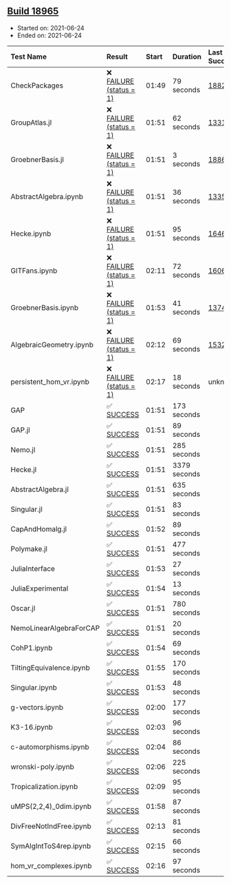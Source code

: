 ## [Build 18965](https://oscarci.mathematik.uni-kl.de/job/oscar/18965/)

* Started on: 2021-06-24
* Ended on: 2021-06-24

| Test Name    | Result | Start | Duration | Last Success | First Failure |
|:-------------|:-------|:------|:---------|:-------------|:--------------|
| CheckPackages | ❌ [FAILURE (status = 1)](https://oscarci.mathematik.uni-kl.de/job/oscar/18965/artifact/logs/build-18965/CheckPackages.log) | 01:49 | 79 seconds | [18822](https://oscarci.mathematik.uni-kl.de/job/oscar/18822/) | [18823](https://oscarci.mathematik.uni-kl.de/job/oscar/18823/) |
| GroupAtlas.jl | ❌ [FAILURE (status = 1)](https://oscarci.mathematik.uni-kl.de/job/oscar/18965/artifact/logs/build-18965/GroupAtlas.jl.log) | 01:51 | 62 seconds | [13311](https://oscarci.mathematik.uni-kl.de/job/oscar/13311/) | [13312](https://oscarci.mathematik.uni-kl.de/job/oscar/13312/) |
| GroebnerBasis.jl | ❌ [FAILURE (status = 1)](https://oscarci.mathematik.uni-kl.de/job/oscar/18965/artifact/logs/build-18965/GroebnerBasis.jl.log) | 01:51 | 3 seconds | [18864](https://oscarci.mathematik.uni-kl.de/job/oscar/18864/) | [18865](https://oscarci.mathematik.uni-kl.de/job/oscar/18865/) |
| AbstractAlgebra.ipynb | ❌ [FAILURE (status = 1)](https://oscarci.mathematik.uni-kl.de/job/oscar/18965/artifact/logs/build-18965/AbstractAlgebra.ipynb.log) | 01:51 | 36 seconds | [13355](https://oscarci.mathematik.uni-kl.de/job/oscar/13355/) | [13356](https://oscarci.mathematik.uni-kl.de/job/oscar/13356/) |
| Hecke.ipynb | ❌ [FAILURE (status = 1)](https://oscarci.mathematik.uni-kl.de/job/oscar/18965/artifact/logs/build-18965/Hecke.ipynb.log) | 01:51 | 95 seconds | [16463](https://oscarci.mathematik.uni-kl.de/job/oscar/16463/) | [16464](https://oscarci.mathematik.uni-kl.de/job/oscar/16464/) |
| GITFans.ipynb | ❌ [FAILURE (status = 1)](https://oscarci.mathematik.uni-kl.de/job/oscar/18965/artifact/logs/build-18965/GITFans.ipynb.log) | 02:11 | 72 seconds | [16068](https://oscarci.mathematik.uni-kl.de/job/oscar/16068/) | [16069](https://oscarci.mathematik.uni-kl.de/job/oscar/16069/) |
| GroebnerBasis.ipynb | ❌ [FAILURE (status = 1)](https://oscarci.mathematik.uni-kl.de/job/oscar/18965/artifact/logs/build-18965/GroebnerBasis.ipynb.log) | 01:53 | 41 seconds | [13748](https://oscarci.mathematik.uni-kl.de/job/oscar/13748/) | [13749](https://oscarci.mathematik.uni-kl.de/job/oscar/13749/) |
| AlgebraicGeometry.ipynb | ❌ [FAILURE (status = 1)](https://oscarci.mathematik.uni-kl.de/job/oscar/18965/artifact/logs/build-18965/AlgebraicGeometry.ipynb.log) | 02:12 | 69 seconds | [15322](https://oscarci.mathematik.uni-kl.de/job/oscar/15322/) | [15323](https://oscarci.mathematik.uni-kl.de/job/oscar/15323/) |
| persistent_hom_vr.ipynb | ❌ [FAILURE (status = 1)](https://oscarci.mathematik.uni-kl.de/job/oscar/18965/artifact/logs/build-18965/persistent_hom_vr.ipynb.log) | 02:17 | 18 seconds | unknown | unknown |
| GAP | ✅ [SUCCESS](https://oscarci.mathematik.uni-kl.de/job/oscar/18965/artifact/logs/build-18965/GAP.log) | 01:51 | 173 seconds |  |  |
| GAP.jl | ✅ [SUCCESS](https://oscarci.mathematik.uni-kl.de/job/oscar/18965/artifact/logs/build-18965/GAP.jl.log) | 01:51 | 89 seconds |  |  |
| Nemo.jl | ✅ [SUCCESS](https://oscarci.mathematik.uni-kl.de/job/oscar/18965/artifact/logs/build-18965/Nemo.jl.log) | 01:51 | 285 seconds |  |  |
| Hecke.jl | ✅ [SUCCESS](https://oscarci.mathematik.uni-kl.de/job/oscar/18965/artifact/logs/build-18965/Hecke.jl.log) | 01:51 | 3379 seconds |  |  |
| AbstractAlgebra.jl | ✅ [SUCCESS](https://oscarci.mathematik.uni-kl.de/job/oscar/18965/artifact/logs/build-18965/AbstractAlgebra.jl.log) | 01:51 | 635 seconds |  |  |
| Singular.jl | ✅ [SUCCESS](https://oscarci.mathematik.uni-kl.de/job/oscar/18965/artifact/logs/build-18965/Singular.jl.log) | 01:51 | 83 seconds |  |  |
| CapAndHomalg.jl | ✅ [SUCCESS](https://oscarci.mathematik.uni-kl.de/job/oscar/18965/artifact/logs/build-18965/CapAndHomalg.jl.log) | 01:52 | 89 seconds |  |  |
| Polymake.jl | ✅ [SUCCESS](https://oscarci.mathematik.uni-kl.de/job/oscar/18965/artifact/logs/build-18965/Polymake.jl.log) | 01:51 | 477 seconds |  |  |
| JuliaInterface | ✅ [SUCCESS](https://oscarci.mathematik.uni-kl.de/job/oscar/18965/artifact/logs/build-18965/JuliaInterface.log) | 01:53 | 27 seconds |  |  |
| JuliaExperimental | ✅ [SUCCESS](https://oscarci.mathematik.uni-kl.de/job/oscar/18965/artifact/logs/build-18965/JuliaExperimental.log) | 01:54 | 13 seconds |  |  |
| Oscar.jl | ✅ [SUCCESS](https://oscarci.mathematik.uni-kl.de/job/oscar/18965/artifact/logs/build-18965/Oscar.jl.log) | 01:51 | 780 seconds |  |  |
| NemoLinearAlgebraForCAP | ✅ [SUCCESS](https://oscarci.mathematik.uni-kl.de/job/oscar/18965/artifact/logs/build-18965/NemoLinearAlgebraForCAP.log) | 01:51 | 20 seconds |  |  |
| CohP1.ipynb | ✅ [SUCCESS](https://oscarci.mathematik.uni-kl.de/job/oscar/18965/artifact/logs/build-18965/CohP1.ipynb.log) | 01:54 | 69 seconds |  |  |
| TiltingEquivalence.ipynb | ✅ [SUCCESS](https://oscarci.mathematik.uni-kl.de/job/oscar/18965/artifact/logs/build-18965/TiltingEquivalence.ipynb.log) | 01:55 | 170 seconds |  |  |
| Singular.ipynb | ✅ [SUCCESS](https://oscarci.mathematik.uni-kl.de/job/oscar/18965/artifact/logs/build-18965/Singular.ipynb.log) | 01:53 | 48 seconds |  |  |
| g-vectors.ipynb | ✅ [SUCCESS](https://oscarci.mathematik.uni-kl.de/job/oscar/18965/artifact/logs/build-18965/g-vectors.ipynb.log) | 02:00 | 177 seconds |  |  |
| K3-16.ipynb | ✅ [SUCCESS](https://oscarci.mathematik.uni-kl.de/job/oscar/18965/artifact/logs/build-18965/K3-16.ipynb.log) | 02:03 | 96 seconds |  |  |
| c-automorphisms.ipynb | ✅ [SUCCESS](https://oscarci.mathematik.uni-kl.de/job/oscar/18965/artifact/logs/build-18965/c-automorphisms.ipynb.log) | 02:04 | 86 seconds |  |  |
| wronski-poly.ipynb | ✅ [SUCCESS](https://oscarci.mathematik.uni-kl.de/job/oscar/18965/artifact/logs/build-18965/wronski-poly.ipynb.log) | 02:06 | 225 seconds |  |  |
| Tropicalization.ipynb | ✅ [SUCCESS](https://oscarci.mathematik.uni-kl.de/job/oscar/18965/artifact/logs/build-18965/Tropicalization.ipynb.log) | 02:09 | 95 seconds |  |  |
| uMPS(2,2,4)_0dim.ipynb | ✅ [SUCCESS](https://oscarci.mathematik.uni-kl.de/job/oscar/18965/artifact/logs/build-18965/uMPS-2-2-4-_0dim.ipynb.log) | 01:58 | 87 seconds |  |  |
| DivFreeNotIndFree.ipynb | ✅ [SUCCESS](https://oscarci.mathematik.uni-kl.de/job/oscar/18965/artifact/logs/build-18965/DivFreeNotIndFree.ipynb.log) | 02:13 | 81 seconds |  |  |
| SymAlgIntToS4rep.ipynb | ✅ [SUCCESS](https://oscarci.mathematik.uni-kl.de/job/oscar/18965/artifact/logs/build-18965/SymAlgIntToS4rep.ipynb.log) | 02:15 | 66 seconds |  |  |
| hom_vr_complexes.ipynb | ✅ [SUCCESS](https://oscarci.mathematik.uni-kl.de/job/oscar/18965/artifact/logs/build-18965/hom_vr_complexes.ipynb.log) | 02:16 | 97 seconds |  |  |
